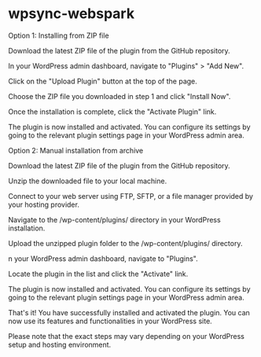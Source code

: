 # wpsync-webspark

Option 1: Installing from ZIP file

Download the latest ZIP file of the plugin from the GitHub repository.

In your WordPress admin dashboard, navigate to "Plugins" > "Add New".

Click on the "Upload Plugin" button at the top of the page.

Choose the ZIP file you downloaded in step 1 and click "Install Now".

Once the installation is complete, click the "Activate Plugin" link.

The plugin is now installed and activated. You can configure its settings by going to the relevant plugin settings page in your WordPress admin area.

Option 2: Manual installation from archive

Download the latest ZIP file of the plugin from the GitHub repository.

Unzip the downloaded file to your local machine.

Connect to your web server using FTP, SFTP, or a file manager provided by your hosting provider.

Navigate to the /wp-content/plugins/ directory in your WordPress installation.

Upload the unzipped plugin folder to the /wp-content/plugins/ directory.

n your WordPress admin dashboard, navigate to "Plugins".

Locate the plugin in the list and click the "Activate" link.

The plugin is now installed and activated. You can configure its settings by going to the relevant plugin settings page in your WordPress admin area.

That's it! You have successfully installed and activated the plugin. You can now use its features and functionalities in your WordPress site.

Please note that the exact steps may vary depending on your WordPress setup and hosting environment.